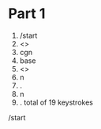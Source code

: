 # Part 1 #
1. /start
2. <<enter>>
3. cgn
4. base
5. <<escape>>
6. n
7. .
8. n
9. .
total of 19 keystrokes

/start
